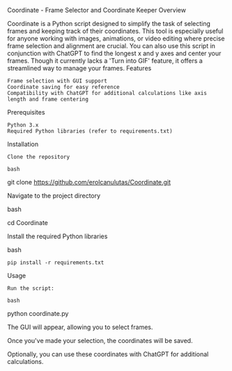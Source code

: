 Coordinate - Frame Selector and Coordinate Keeper
Overview

Coordinate is a Python script designed to simplify the task of selecting frames and keeping track of their coordinates. This tool is especially useful for anyone working with images, animations, or video editing where precise frame selection and alignment are crucial. You can also use this script in conjunction with ChatGPT to find the longest x and y axes and center your frames. Though it currently lacks a 'Turn into GIF' feature, it offers a streamlined way to manage your frames.
Features

    Frame selection with GUI support
    Coordinate saving for easy reference
    Compatibility with ChatGPT for additional calculations like axis length and frame centering

Prerequisites

    Python 3.x
    Required Python libraries (refer to requirements.txt)

Installation

    Clone the repository

    bash

git clone https://github.com/erolcanulutas/Coordinate.git

Navigate to the project directory

bash

cd Coordinate

Install the required Python libraries

bash

    pip install -r requirements.txt

Usage

    Run the script:

    bash

python coordinate.py

The GUI will appear, allowing you to select frames.

Once you've made your selection, the coordinates will be saved.

Optionally, you can use these coordinates with ChatGPT for additional calculations.
